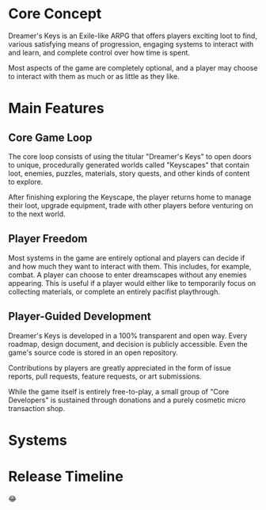 # Core Concept

Dreamer's Keys is an Exile-like ARPG that offers players exciting loot to find, various satisfying means of progression, engaging systems to interact with and learn, and complete control over how time is spent.

Most aspects of the game are completely optional, and a player may choose to interact with them as much or as little as they like.

# Main Features

## Core Game Loop

The core loop consists of using the titular "Dreamer's Keys" to open doors to unique, procedurally generated worlds called "Keyscapes" that contain loot, enemies, puzzles, materials, story quests, and other kinds of content to explore.

After finishing exploring the Keyscape, the player returns home to manage their loot, upgrade equipment, trade with other players before venturing on to the next world.

## Player Freedom

Most systems in the game are entirely optional and players can decide if and how much they want to interact with them. This includes, for example, combat. A player can choose to enter dreamscapes without any enemies appearing. This is useful if a player would either like to temporarily focus on collecting materials, or complete an entirely pacifist playthrough.

## Player-Guided Development

Dreamer's Keys is developed in a 100% transparent and open way. Every roadmap, design document, and decision is publicly accessible. Even the game's source code is stored in an open repository.

Contributions by players are greatly appreciated in the form of issue reports, pull requests, feature requests, or art submissions.

While the game itself is entirely free-to-play, a small group of "Core Developers" is sustained through donations and a purely cosmetic micro transaction shop.

# Systems

# Release Timeline

😂